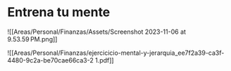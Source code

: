 # Entrena tu mente
![[Areas/Personal/Finanzas/Assets/Screenshot 2023-11-06 at 9.53.59 PM.png]]


![[Areas/Personal/Finanzas/ejercicicio-mental-y-jerarquia_ee7f2a39-ca3f-4480-9c2a-be70cae66ca3-2 1.pdf]]